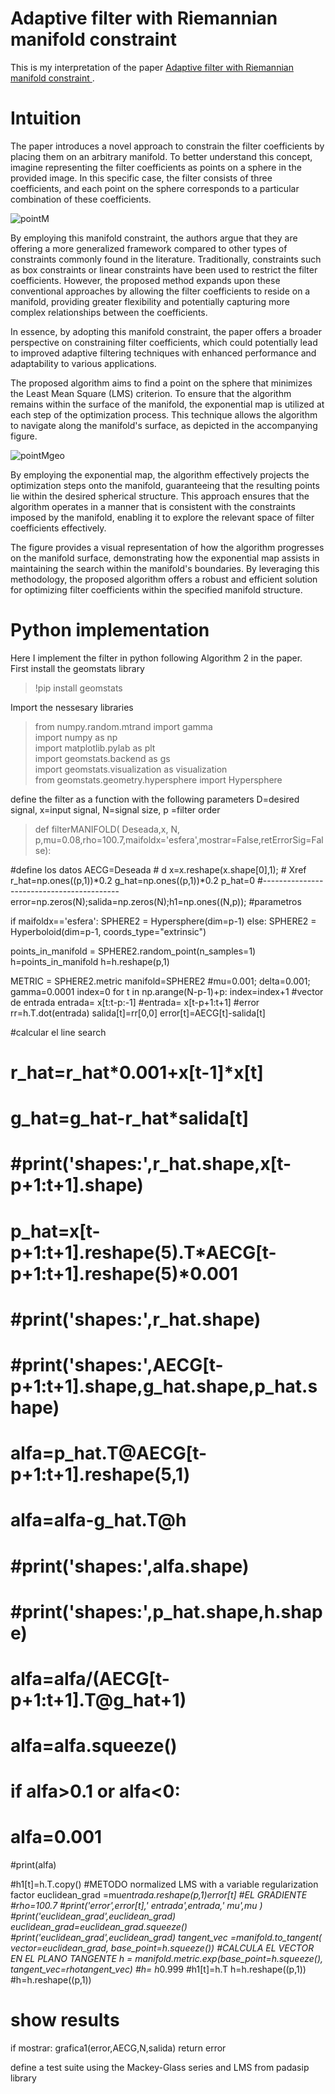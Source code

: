 
# Adaptive filter with Riemannian manifold constraint  

This is my interpretation of the paper [Adaptive filter with Riemannian manifold constraint  ]([https://duckduckgo.com](https://doi.org/10.1038/s41598-023-36127-y)).
# Intuition

The paper introduces a novel approach to constrain the filter coefficients by placing them on an arbitrary manifold. To better understand this concept, imagine representing the filter coefficients as points on a sphere in the provided image. In this specific case, the filter consists of three coefficients, and each point on the sphere corresponds to a particular combination of these coefficients.

![pointM](https://github.com/SofiaBlnchrd/AdaptiveFiltering/assets/135394093/fc472fc2-0cdf-48d0-9e22-5ccf56672013)

By employing this manifold constraint, the authors argue that they are offering a more generalized framework compared to other types of constraints commonly found in the literature. Traditionally, constraints such as box constraints or linear constraints have been used to restrict the filter coefficients. However, the proposed method expands upon these conventional approaches by allowing the filter coefficients to reside on a manifold, providing greater flexibility and potentially capturing more complex relationships between the coefficients.

In essence, by adopting this manifold constraint, the paper offers a broader perspective on constraining filter coefficients, which could potentially lead to improved adaptive filtering techniques with enhanced performance and adaptability to various applications.

The proposed algorithm aims to find a point on the sphere that minimizes the Least Mean Square (LMS) criterion. To ensure that the algorithm remains within the surface of the manifold, the exponential map is utilized at each step of the optimization process. This technique allows the algorithm to navigate along the manifold's surface, as depicted in the accompanying figure.


![pointMgeo](https://github.com/SofiaBlnchrd/AdaptiveFiltering/assets/135394093/416e8d73-ebf1-4859-93b7-f1113d80dc18)

By employing the exponential map, the algorithm effectively projects the optimization steps onto the manifold, guaranteeing that the resulting points lie within the desired spherical structure. This approach ensures that the algorithm operates in a manner that is consistent with the constraints imposed by the manifold, enabling it to explore the relevant space of filter coefficients effectively.

The figure provides a visual representation of how the algorithm progresses on the manifold surface, demonstrating how the exponential map assists in maintaining the search within the manifold's boundaries. By leveraging this methodology, the proposed algorithm offers a robust and efficient solution for optimizing filter coefficients within the specified manifold structure.

# Python implementation

Here I implement the filter in python following Algorithm 2 in the paper.  
First install the geomstats library

> !pip install geomstats

Import the nessesary libraries

> from numpy.random.mtrand import gamma  
> import numpy as np  
> import matplotlib.pylab as plt  
> import geomstats.backend as gs  
> import geomstats.visualization as visualization  
> from geomstats.geometry.hypersphere import Hypersphere

define the filter as a function with the following parameters D=desired signal, x=input signal, N=signal size, p =filter order
> def filterMANIFOLD( Deseada,x, N, p,mu=0.08,rho=100.7,maifoldx='esfera',mostrar=False,retErrorSig=False):

 #define los datos
 AECG=Deseada                # d
 x=x.reshape(x.shape[0],1);  # Xref
 r_hat=np.ones((p,1))*0.2
 g_hat=np.ones((p,1))*0.2
 p_hat=0
 #------------------------------------------
 error=np.zeros(N);salida=np.zeros(N);h1=np.ones((N,p)); 
 #parametros
 
 if maifoldx=='esfera':
  SPHERE2 = Hypersphere(dim=p-1)
 else: 
  SPHERE2 = Hyperboloid(dim=p-1, coords_type="extrinsic")


 points_in_manifold = SPHERE2.random_point(n_samples=1)
 h=points_in_manifold
 h=h.reshape(p,1)

 METRIC = SPHERE2.metric
 manifold=SPHERE2
 #mu=0.001;  delta=0.001; gamma=0.0001
 index=0
 for t in np.arange(N-p-1)+p:
  index=index+1
  #vector de entrada
  entrada= x[t:t-p:-1]
  #entrada= x[t-p+1:t+1]
  #error
  rr=h.T.dot(entrada)
  salida[t]=rr[0,0]
  error[t]=AECG[t]-salida[t]

  #calcular el line search
  # r_hat=r_hat*0.001+x[t-1]*x[t]
  # g_hat=g_hat-r_hat*salida[t]
  # #print('shapes:',r_hat.shape,x[t-p+1:t+1].shape)
  # p_hat=x[t-p+1:t+1].reshape(5).T*AECG[t-p+1:t+1].reshape(5)*0.001
  # #print('shapes:',r_hat.shape)
  # #print('shapes:',AECG[t-p+1:t+1].shape,g_hat.shape,p_hat.shape)
  # alfa=p_hat.T@AECG[t-p+1:t+1].reshape(5,1)
  # alfa=alfa-g_hat.T@h
  # #print('shapes:',alfa.shape)
  # #print('shapes:',p_hat.shape,h.shape)
  # alfa=alfa/(AECG[t-p+1:t+1].T@g_hat+1)
  # alfa=alfa.squeeze()
  # if alfa>0.1 or alfa<0:
  #   alfa=0.001
  #print(alfa)
  
  #h1[t]=h.T.copy()
  #METODO normalized LMS with a variable regularization factor 
  euclidean_grad =mu*entrada.reshape(p,1)*error[t]  #EL GRADIENTE
  #rho=100.7
  #print('error',error[t],' entrada',entrada,' mu',mu )
  #print('euclidean_grad',euclidean_grad)
  euclidean_grad=euclidean_grad.squeeze()
  #print('euclidean_grad',euclidean_grad)
  tangent_vec =manifold.to_tangent( vector=euclidean_grad, base_point=h.squeeze()) #CALCULA EL VECTOR EN EL PLANO TANGENTE
  h = manifold.metric.exp(base_point=h.squeeze(), tangent_vec=rho*tangent_vec)
  #h= h*0.999
  #h1[t]=h.T
  h=h.reshape((p,1))
  #h=h.reshape((p,1))
 # show results
 if mostrar:
  grafica1(error,AECG,N,salida)
 return error

define a test suite using the Mackey-Glass series and LMS from padasip library

